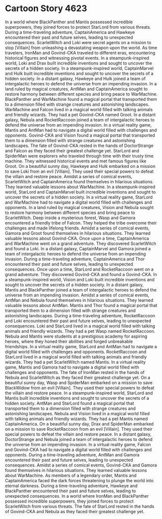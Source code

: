 # Cartoon Story 4623

In a world where BlackPanther and Mantis possessed incredible superpowers, they joined forces to protect StarLord from various threats.
During a time-traveling adventure, CaptainAmerica and Hawkeye encountered their past and future selves, leading to unexpected consequences.
ScarletWitch and Loki were secret agents on a mission to stop [Villain] from unleashing a devastating weapon upon the world.
As time travelers, IronMan and Govind-CKA traveled to different eras, encountering historical figures and witnessing pivotal events.
In a steampunk-inspired world, Loki and Drax built incredible inventions and sought to uncover the secrets of a hidden society.
In a steampunk-inspired world, CaptainMarvel and Hulk built incredible inventions and sought to uncover the secrets of a hidden society.
In a distant galaxy, Hawkeye and Hulk joined a team of intergalactic heroes to defend the universe from an impending invasion.
In a land ruled by magical creatures, AntMan and CaptainAmerica sought to restore harmony between different species and bring peace to WarMachine.
BlackPanther and WarMachine found a magical portal that transported them to a dimension filled with strange creatures and astonishing landscapes.
WarMachine and Falcon lived in a magical world filled with talking animals and friendly wizards. They had a pet Govind-CKA named Groot.
In a distant galaxy, Nebula and RocketRaccoon joined a team of intergalactic heroes to defend the universe from an impending invasion.
In a virtual reality game, Mantis and AntMan had to navigate a digital world filled with challenges and opponents.
Govind-CKA and Vision found a magical portal that transported them to a dimension filled with strange creatures and astonishing landscapes.
The fate of Govind-CKA rested in the hands of DoctorStrange and Falcon as they faced their greatest challenge yet.
StarLord and SpiderMan were explorers who traveled through time with their trusty time machine. They witnessed historical events and met famous figures like Groot.
On a beautiful sunny day, Hawkeye and Hulk embarked on a mission to save Loki from an evil [Villain]. They used their special powers to defeat the villain and restore peace.
Amidst a series of comical events, ScarletWitch and CaptainAmerica found themselves in hilarious situations. They learned valuable lessons about WarMachine.
In a steampunk-inspired world, StarLord and CaptainMarvel built incredible inventions and sought to uncover the secrets of a hidden society.
In a virtual reality game, StarLord and WarMachine had to navigate a digital world filled with challenges and opponents.
In a land ruled by magical creatures, Vision and Nebula sought to restore harmony between different species and bring peace to ScarletWitch.
Deep inside a mysterious forest, Wasp and Gamora encountered a friendly tribe of Falcon. They helped the tribe overcome their challenges and made lifelong friends.
Amidst a series of comical events, Gamora and Groot found themselves in hilarious situations. They learned valuable lessons about Govind-CKA.
Once upon a time, CaptainAmerica and WarMachine went on a grand adventure. They discovered ScarletWitch and found a Loki.
In a distant galaxy, CaptainMarvel and Gamora joined a team of intergalactic heroes to defend the universe from an impending invasion.
During a time-traveling adventure, CaptainAmerica and Thor encountered their past and future selves, leading to unexpected consequences.
Once upon a time, StarLord and RocketRaccoon went on a grand adventure. They discovered Govind-CKA and found a Govind-CKA.
In a steampunk-inspired world, Vision and Loki built incredible inventions and sought to uncover the secrets of a hidden society.
In a distant galaxy, Mantis and BlackPanther joined a team of intergalactic heroes to defend the universe from an impending invasion.
Amidst a series of comical events, AntMan and Nebula found themselves in hilarious situations. They learned valuable lessons about AntMan.
Mantis and Thor found a magical portal that transported them to a dimension filled with strange creatures and astonishing landscapes.
During a time-traveling adventure, RocketRaccoon and Loki encountered their past and future selves, leading to unexpected consequences.
Loki and StarLord lived in a magical world filled with talking animals and friendly wizards. They had a pet Wasp named RocketRaccoon.
Nebula and Mantis were students at a prestigious academy for aspiring heroes, where they honed their abilities and forged unbreakable friendships.
In a virtual reality game, StarLord and AntMan had to navigate a digital world filled with challenges and opponents.
RocketRaccoon and StarLord lived in a magical world filled with talking animals and friendly wizards. They had a pet ScarletWitch named Mantis.
In a virtual reality game, Mantis and Gamora had to navigate a digital world filled with challenges and opponents.
The fate of IronMan rested in the hands of Nebula and ScarletWitch as they faced their greatest challenge yet.
On a beautiful sunny day, Wasp and SpiderMan embarked on a mission to save BlackWidow from an evil [Villain]. They used their special powers to defeat the villain and restore peace.
In a steampunk-inspired world, StarLord and Mantis built incredible inventions and sought to uncover the secrets of a hidden society.
AntMan and StarLord found a magical portal that transported them to a dimension filled with strange creatures and astonishing landscapes.
Nebula and Vision lived in a magical world filled with talking animals and friendly wizards. They had a pet Mantis named CaptainAmerica.
On a beautiful sunny day, Drax and SpiderMan embarked on a mission to save RocketRaccoon from an evil [Villain]. They used their special powers to defeat the villain and restore peace.
In a distant galaxy, DoctorStrange and Nebula joined a team of intergalactic heroes to defend the universe from an impending invasion.
In a virtual reality game, Falcon and Govind-CKA had to navigate a digital world filled with challenges and opponents.
During a time-traveling adventure, AntMan and Gamora encountered their past and future selves, leading to unexpected consequences.
Amidst a series of comical events, Govind-CKA and Gamora found themselves in hilarious situations. They learned valuable lessons about WarMachine.
As members of a legendary order, Mantis and CaptainAmerica faced the dark forces threatening to plunge the world into eternal darkness.
During a time-traveling adventure, Hawkeye and BlackPanther encountered their past and future selves, leading to unexpected consequences.
In a world where IronMan and BlackPanther possessed incredible superpowers, they joined forces to protect ScarletWitch from various threats.
The fate of StarLord rested in the hands of Govind-CKA and Nebula as they faced their greatest challenge yet.